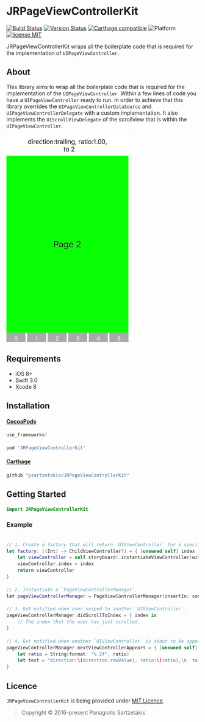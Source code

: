 # JRPageViewControllerKit
[![Build Status](https://img.shields.io/travis/psartzetakis/JRPageViewControllerKit.svg?style=flat-square)](https://travis-ci.org/psartzetakis/JRPageViewControllerKit)
[![Version Status](https://img.shields.io/cocoapods/v/JRPageViewControllerKit.svg?style=flat-square)][podLink]
[![Carthage compatible](https://img.shields.io/badge/Carthage-compatible-4BC51D.svg?style=flat-square)](https://github.com/Carthage/Carthage)
![Platform](https://img.shields.io/cocoapods/p/JRPageViewControllerKit.svg?style=flat-square)
[![license MIT](https://img.shields.io/cocoapods/l/JRPageViewControllerKit.svg?style=flat-square)][mitLink]

JRPageViewControllerKit wraps all the boilerplate code that is required for the implementation of `UIPageViewController`.

## About

This library aims to wrap all the boilerplate code that is required for the implementation of the `UIPageViewController`. Within a few lines of code you have a `UIPageViewController` ready to run. In order to achieve that this library overrides the `UIPageViewControllerDataSource` and `UIPageViewControllerDelegate` with a custom implementation. It also implements the `UIScrollViewDelegate` of the scrollview that is within the `UIPageViewController`.

![](screenshots/gif/example.gif)

## Requirements

* iOS 8+
* Swift 3.0
* Xcode 8

## Installation

#### [CocoaPods](http://cocoapods.org)

````ruby
use_frameworks!

pod 'JRPageViewControllerKit'
````
#### [Carthage](https://github.com/Carthage/Carthage)

````bash
github "psartzetakis/JRPageViewControllerKit"
````
## Getting Started
````swift
import JRPageViewControllerKit
````

### Example

````swift

// 1. Create a factory that will return `UIViewController` for a specific index.
let factory: ((Int) -> ChildViewController?) = { [unowned self] index -> ChildViewController? in
    let viewController = self.storyboard!.instantiateViewController(withIdentifier: "ChildViewController") as! ChildViewController
    viewController.index = index
    return viewController
}

// 2. Instantiate a `PageViewControllerManager`.
let pageViewControllerManager = PageViewControllerManager(insertIn: containerView, inViewController: self, totalPages: 6, viewControllerForIndex: factory)

// 3. Get notified when user swiped to another `UIViewController`.
pageViewControllerManager.didScrollToIndex = { index in
    // The index that the user has just scrolled.
}

// 4. Get notified when another `UIViewController` is about to be appeared.
pageViewControllerManager.nextViewControllerAppears = { [unowned self] direction, ratio, destinationIndex in
    let ratio = String(format: "%.2f", ratio)
    let text = "direction:\(direction.rawValue), ratio:\(ratio),\n  to \(destinationIndex)"
}
````

## Licence

```JRPageViewControllerKit``` is being provided under [MIT Licence][MIT].



[MIT]:<https://opensource.org/licenses/MIT>

>Copyright © 2016-present Panagiotis Sartzetakis

[podLink]:https://cocoapods.org/pods/JRPageViewControllerKit
[mitLink]:http://opensource.org/licenses/MIT
